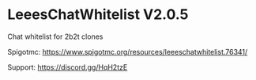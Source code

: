 # LeeesChatWhitelist V2.0.5
Chat whitelist for 2b2t clones

Spigotmc:
https://www.spigotmc.org/resources/leeeschatwhitelist.76341/

Support:
https://discord.gg/HqH2tzE
